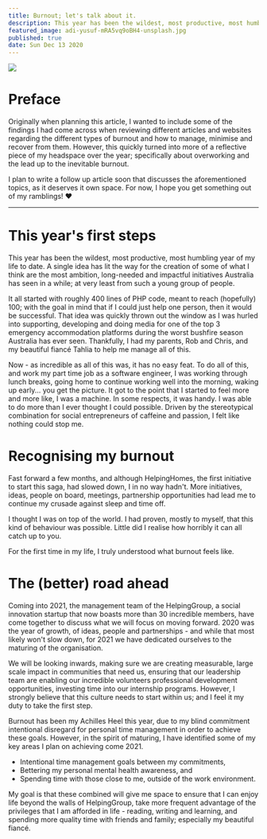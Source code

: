 ```yaml
---
title: Burnout; let's talk about it.
description: This year has been the wildest, most productive, most humbling year of my life to date. However, it also brought some drawbacks.
featured_image: adi-yusuf-mRA5vq9oBH4-unsplash.jpg
published: true
date: Sun Dec 13 2020
---
```


<img class="object-cover w-full h-64 shadow rounded-xl" src="/images/adi-yusuf-mRA5vq9oBH4-unsplash.jpg" />

# Preface

Originally when planning this article, I wanted to include some of the findings I had come across when reviewing different articles and websites regarding the different types of burnout and how to manage, minimise and recover from them. However, this quickly turned into more of a reflective piece of my headspace over the year; specifically about overworking and the lead up to the inevitable burnout.

I plan to write a follow up article soon that discusses the aforementioned topics, as it deserves it own space. For now, I hope you get something out of my ramblings! ❤️

---

# This year's first steps

This year has been the wildest, most productive, most humbling year of my life to date. A single idea has lit the way for the creation of some of what I think are the most ambition, long-needed and impactful initiatives Australia has seen in a while; at very least from such a young group of people.

It all started with roughly 400 lines of PHP code, meant to reach (hopefully) 100; with the goal in mind that if I could just help one person, then it would be successful. That idea was quickly thrown out the window as I was hurled into supporting, developing and doing media for one of the top 3 emergency accommodation platforms during the worst bushfire season Australia has ever seen. Thankfully, I had my parents, Rob and Chris, and my beautiful fiancé Tahlia to help me manage all of this.

Now - as incredible as all of this was, it has no easy feat. To do all of this, and work my part time job as a software engineer, I was working through lunch breaks, going home to continue working well into the morning, waking up early... you get the picture. It got to the point that I started to feel more and more like, I was a machine. In some respects, it was handy. I was able to do more than I ever thought I could possible. Driven by the stereotypical combination for social entrepreneurs of caffeine and passion, I felt like nothing could stop me.

# Recognising my burnout

Fast forward a few months, and although HelpingHomes, the first initiative to start this saga, had slowed down, I in no way hadn't. More initiatives, ideas, people on board, meetings, partnership opportunities had lead me to continue my crusade against sleep and time off.

I thought I was on top of the world. I had proven, mostly to myself, that this kind of behaviour was possible. Little did I realise how horribly it can all catch up to you.

For the first time in my life, I truly understood what burnout feels like.

# The (better) road ahead

Coming into 2021, the management team of the HelpingGroup, a social innovation startup that now boasts more than 30 incredible members, have come together to discuss what we will focus on moving forward. 2020 was the year of growth, of ideas, people and partnerships - and while that most likely won't slow down, for 2021 we have dedicated ourselves to the maturing of the organisation.

We will be looking inwards, making sure we are creating measurable, large scale impact in communities that need us, ensuring that our leadership team are enabling our incredible volunteers professional development opportunities, investing time into our internship programs. However, I strongly believe that this culture needs to start within us; and I feel it my duty to take the first step.

Burnout has been my Achilles Heel this year, due to my blind commitment intentional disregard for personal time management in order to achieve these goals. However, in the spirit of maturing, I have identified some of my key areas I plan on achieving come 2021.

- Intentional time management goals between my commitments,
- Bettering my personal mental health awareness, and
- Spending time with those close to me, outside of the work environment.

My goal is that these combined will give me space to ensure that I can enjoy life beyond the walls of HelpingGroup, take more frequent advantage of the privileges that I am afforded in life - reading, writing and learning, and spending more quality time with friends and family; especially my beautiful fiancé.
